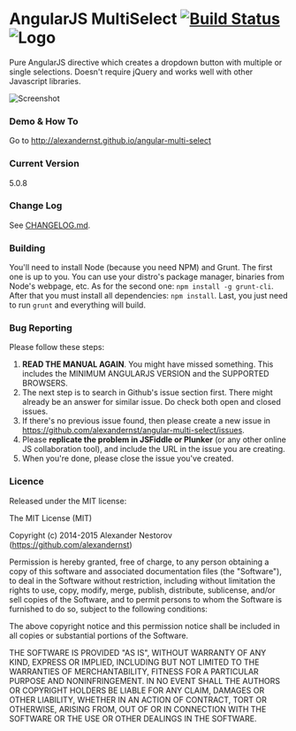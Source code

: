 # AngularJS MultiSelect [![Build Status](https://travis-ci.org/alexandernst/angular-multi-select.svg?branch=master)](https://travis-ci.org/alexandernst/angular-multi-select) ![Logo](https://raw.githubusercontent.com/alexandernst/angular-multi-select/master/assets/logo_small.png)
Pure AngularJS directive which creates a dropdown button with multiple or single selections.
Doesn't require jQuery and works well with other Javascript libraries.

![Screenshot](https://raw.githubusercontent.com/alexandernst/angular-multi-select/master/assets/screenshot.png)

### Demo & How To
Go to http://alexandernst.github.io/angular-multi-select

### Current Version
5.0.8

### Change Log
See <a href="https://github.com/alexandernst/angular-multi-select/blob/master/CHANGELOG.md">CHANGELOG.md</a>.

### Building

You'll need to install Node (because you need NPM) and Grunt. The first one is up to you. You can use
your distro's package manager, binaries from Node's webpage, etc. As for the second one: `npm install -g grunt-cli`.
After that you must install all dependencies: `npm install`. Last, you just need to run `grunt`
and everything will build.

### Bug Reporting
Please follow these steps:

1. **READ THE MANUAL AGAIN**. You might have missed something. This includes the MINIMUM ANGULARJS VERSION and the SUPPORTED BROWSERS.
2. The next step is to search in Github's issue section first. There might already be an answer for similar issue. Do check both open and closed issues.
3. If there's no previous issue found, then please create a new issue in https://github.com/alexandernst/angular-multi-select/issues.
4. Please **replicate the problem in JSFiddle or Plunker** (or any other online JS collaboration tool), and include the URL in the issue you are creating.
5. When you're done, please close the issue you've created.

### Licence
Released under the MIT license:

The MIT License (MIT)

Copyright (c) 2014-2015 Alexander Nestorov (https://github.com/alexandernst)

Permission is hereby granted, free of charge, to any person obtaining a copy
of this software and associated documentation files (the "Software"), to deal
in the Software without restriction, including without limitation the rights
to use, copy, modify, merge, publish, distribute, sublicense, and/or sell
copies of the Software, and to permit persons to whom the Software is
furnished to do so, subject to the following conditions:

The above copyright notice and this permission notice shall be included in all
copies or substantial portions of the Software.

THE SOFTWARE IS PROVIDED "AS IS", WITHOUT WARRANTY OF ANY KIND, EXPRESS OR
IMPLIED, INCLUDING BUT NOT LIMITED TO THE WARRANTIES OF MERCHANTABILITY,
FITNESS FOR A PARTICULAR PURPOSE AND NONINFRINGEMENT. IN NO EVENT SHALL THE
AUTHORS OR COPYRIGHT HOLDERS BE LIABLE FOR ANY CLAIM, DAMAGES OR OTHER
LIABILITY, WHETHER IN AN ACTION OF CONTRACT, TORT OR OTHERWISE, ARISING FROM,
OUT OF OR IN CONNECTION WITH THE SOFTWARE OR THE USE OR OTHER DEALINGS IN THE
SOFTWARE.
